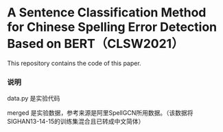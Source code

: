 # A Sentence Classification Method for Chinese Spelling Error Detection Based on BERT（CLSW2021）
This repository contains the code of this paper.

### 说明
data.py 是实验代码

merged 是实验数据，参考来源是阿里SpellGCN所用数据。（该数据将SIGHAN13-14-15的训练集混合且已转成中文简体）

